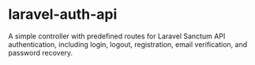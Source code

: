 # laravel-auth-api
A simple controller with predefined routes for Laravel Sanctum API authentication, including login, logout, registration, email verification, and password recovery.
